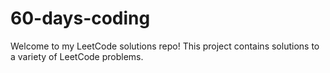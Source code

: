 # 60-days-coding

Welcome to my LeetCode solutions repo! This project contains solutions to a variety of LeetCode problems. 
